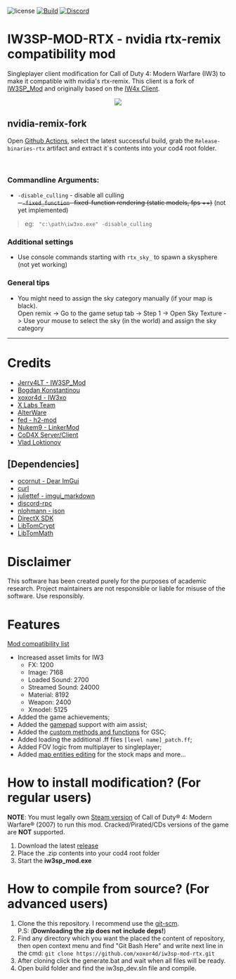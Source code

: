 ![license](https://img.shields.io/github/license/JerryALT/iw3sp_mod.svg)
[![Build](https://github.com/xoxor4d/iw3sp-mod-rtx/workflows/Build/badge.svg)](https://github.com/xoxor4d/iw3sp-mod-rtx/actions)
[![Discord](https://img.shields.io/discord/1091304681822752778?color=%237289DA&label=members&logo=discord&logoColor=%23FFFFFF)](https://discord.gg/YzNZSEMAnf)

# IW3SP-MOD-RTX - nvidia rtx-remix compatibility mod

Singleplayer client modification for Call of Duty 4: Modern Warfare (IW3) to make it compatible with nvidia's rtx-remix. This client is a fork of [IW3SP_Mod](https://github.com/JerryALT/iw3sp_mod) and originally based on the [IW4x Client](https://github.com/iw4x/iw4x-client).

<p align="center">
  <img src="assets/github/banner.png?raw=true"/>
</p>

## nvidia-remix-fork
Open [Github Actions](https://github.com/xoxor4d/iw3sp-mod-rtx/actions), select the latest successful build, grab the `Release-binaries-rtx` artifact and extract it`s contents into your cod4 root folder. 

<br>

### Commandline Arguments:
  - `-disable_culling` - disable all culling   
  ~~- `-fixed_function`- fixed-function rendering (static models, fps ++)~~ (not yet implemented)
  
> eg: &ensp;`"c:\path\iw3xo.exe" -disable_culling` 

### Additional settings
- Use console commands starting with `rtx_sky_` to spawn a skysphere (not yet working)

### General tips

- You might need to assign the sky category manually (if your map is black).   
Open remix -> Go to the game setup tab -> Step 1 -> Open Sky Texture -> Use your mouse to select the sky (in the world) and assign the sky category

___

# Credits
- [Jerry4LT - IW3SP_Mod](https://github.com/JerryALT/iw3sp_mod)
- [Bogdan Konstantinou](https://www.youtube.com/@BogdanKonstantinou)
- [xoxor4d - IW3xo](https://github.com/xoxor4d/iw3xo-dev)
- [X Labs Team](https://github.com/XLabsProject)
- [AlterWare](https://github.com/alterware)
- [fed - h2-mod](https://github.com/fedddddd/h2-mod)
- [Nukem9 - LinkerMod](https://github.com/Nukem9/LinkerMod)
- [CoD4X Server/Client](https://github.com/callofduty4x)
- [Vlad Loktionov](https://www.youtube.com/@ruvlad)

## [Dependencies]
- [ocornut - Dear ImGui](https://github.com/ocornut/imgui)
- [curl](https://github.com/curl/curl)
- [juliettef - imgui_markdown](https://github.com/juliettef/imgui_markdown)
- [discord-rpc](https://github.com/discord/discord-rpc)
- [nlohmann - json](https://github.com/nlohmann/json)
- [DirectX SDK](https://github.com/devKlausS/dxsdk)
- [LibTomCrypt](https://github.com/libtom/libtomcrypt)
- [LibTomMath](https://github.com/libtom/libtommath)

# Disclaimer
This software has been created purely for the purposes of academic research. Project maintainers are not responsible or liable for misuse of the software. Use responsibly.

# Features
[Mod compatibility list](https://github.com/JerryALT/iw3sp_mod/wiki/Mod-compatibility-list)

- Increased asset limits for IW3
  - FX: 1200
  - Image: 7168
  - Loaded Sound: 2700
  - Streamed Sound: 24000
  - Material: 8192
  - Weapon: 2400
  - Xmodel: 5125
- Added the game achievements;
- Added the [gamepad](https://github.com/JerryALT/iw3sp_mod/wiki/All-about-gamepad) support with aim assist;
- Added the [custom methods and functions](https://github.com/JerryALT/iw3sp_mod/wiki/GSC-Functions) for GSC;
- Added loading the additional .ff files `[level name]_patch.ff`;
- Added FOV logic from multiplayer to singleplayer;
- Added [map entities editing](https://github.com/JerryALT/iw3sp_mod/wiki/Changing-the-map-entities) for the stock maps and more...

# How to install modification? (For regular users)
**NOTE**: You must legally own [Steam version](https://store.steampowered.com/app/7940/Call_of_Duty_4_Modern_Warfare_2007/) of Call of Duty® 4: Modern Warfare® (2007) to run this mod. Cracked/Pirated/CDs versions of the game are **NOT** supported.
1. Download the latest [release](https://github.com/xoxor4d/iw3sp-mod-rtx/releases/latest)
2. Place the .zip contents into your cod4 root folder
3. Start the **iw3sp_mod.exe**

# How to compile from source? (For advanced users)
1. Clone the this repository. I recommend use the [git-scm](https://git-scm.com/downloads).
</br>P.S: (**Downloading the zip does not include deps!**)</br>
2. Find any directory which you want the placed the content of repository, then open context menu and find "Git Bash Here" and write next line in the cmd: `git clone https://github.com/xoxor4d/iw3sp-mod-rtx.git`
3. After cloning click the generate.bat and wait when all files will be ready.
4. Open build folder and find the iw3sp_dev.sln file and compile.
